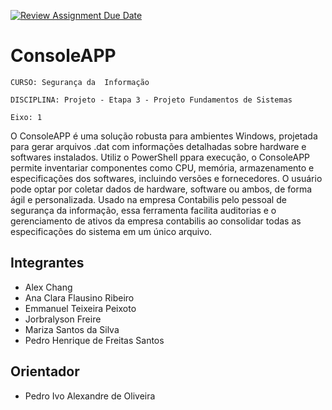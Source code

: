 [![Review Assignment Due Date](https://classroom.github.com/assets/deadline-readme-button-22041afd0340ce965d47ae6ef1cefeee28c7c493a6346c4f15d667ab976d596c.svg)](https://classroom.github.com/a/m98LfJT-)
# ConsoleAPP 

`CURSO: Segurança da  Informação`

`DISCIPLINA: Projeto - Etapa 3 - Projeto Fundamentos de Sistemas`

`Eixo: 1`

O ConsoleAPP é uma solução robusta para ambientes Windows, projetada para gerar arquivos .dat com informações detalhadas sobre hardware e softwares instalados. Utiliz o PowerShell ppara execução, o ConsoleAPP permite inventariar componentes como CPU, memória, armazenamento e especificações dos softwares, incluindo versões e fornecedores. O usuário pode optar por coletar dados de hardware, software ou ambos, de forma ágil e personalizada. Usado na empresa Contabilis pelo pessoal de segurança da informação, essa ferramenta facilita auditorias e o gerenciamento de ativos da empresa contabilis ao consolidar todas as especificações do sistema em um único arquivo.

## Integrantes

* Alex Chang
* Ana Clara Flausino Ribeiro
* Emmanuel Teixeira Peixoto
* Jorbralyson Freire
* Mariza Santos da Silva
* Pedro Henrique de Freitas Santos

## Orientador

* Pedro Ivo Alexandre de Oliveira


